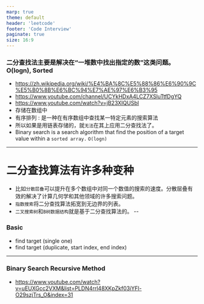 ```yaml
---
marp: true
theme: default
header: 'leetcode'
footer: 'Code Interview'
paginate: true
size: 16:9
---
```


### 二分查找法主要是解决在“一堆数中找出指定的数”这类问题。O(logn), Sorted

- https://zh.wikipedia.org/wiki/%E4%BA%8C%E5%88%86%E6%90%9C%E5%B0%8B%E6%BC%94%E7%AE%97%E6%B3%95
- https://www.youtube.com/channel/UCYkHDxA4LCZ7XSluTtfDgYQ
- https://www.youtube.com/watch?v=jB23XIQUSbI
- 存储在数组中
- 有序排列 : 是一种在有序数组中查找某一特定元素的搜索算法
- 所以如果是用链表存储的，就`无法`在其上应用二分查找法了。
- Binary search is a search algorithm that find the position of a target value within a `sorted array.` `O(logn)`
---
# 二分查找算法有许多种变种
- 比如`分散层叠`可以提升在多个数组中对同一个数值的搜索的速度。分散层叠有效的解决了计算几何学和其他领域的许多搜索问题。
- `指数搜索`将二分查找算法拓宽到无边界的列表。
- `二叉搜索树`和`B树数据结构`就是基于二分查找算法的。
--
### Basic

- find target (single one)
- find target (duplicate, start index, end index)

---

### Binary Search Recursive Method

- https://www.youtube.com/watch?v=uEUXGcc2VXM&list=PLDN4rrl48XKpZkf03iYFl-O29szjTrs_O&index=31
